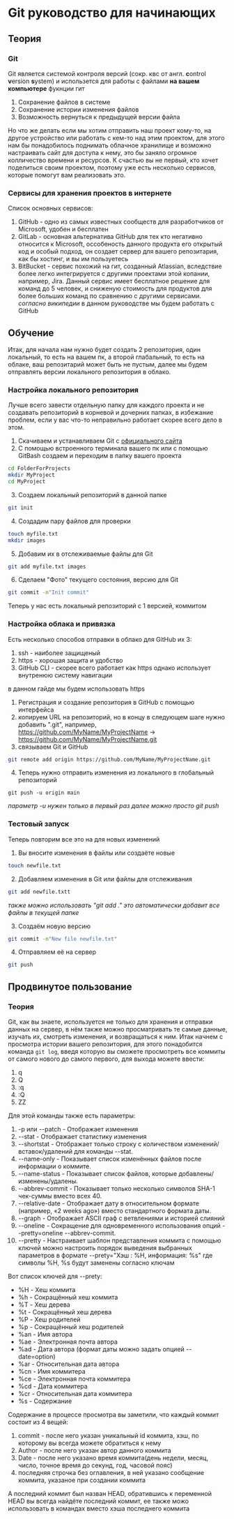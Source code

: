 
# Git руководство для начинающих

## Теория

### Git

Git является системой контроля версий \(сокр. квс от англ. **c**ontrol **v**ersion **s**ystem\) и использется для работы с файлами **на вашем компьютере**
фукнции гит
1. Сохранение файлов в системе
2. Сохранение истории изменения файлов
3. Возможность вернуться к предыдущей версии файла

Но что же делать если мы хотим отправить наш проект кому-то, на другое устройство или работать с кем-то над этим проектом, для этого нам бы понадобилось поднимать облачное хранилище и возможно настраивать сайт для доступа к нему, это бы заняло огромное колличество времени и ресурсов. К счастью вы не первый, кто хочет поделиться своим проектом, поэтому уже есть несколько сервисов, которые помогут вам реализовать это.

### Сервисы для хранения проектов в интернете

Список основных сервисов:
1. GitHub - одно из самых известных сообществ для разработчиков от Microsoft, удобен и бесплатен
2. GitLab - основная альтернатива GitHub для тех кто негативно относится к Microsoft, оссобеность данного продукта его открытый код и особый подход, он создает сервер для вашего репозитария, как бы хостинг, и вы им пользуетесь
3. BitBucket - сервис похожий на гит, созданный Atlassian, вследствие более легко интегрируется с другими проектами этой копании, например, Jira. Данный сервис имеет бесплатное решение для команд до 5 человек, и сниженую стоимость для продуктов для более больших команд по сравнению с другими сервисами.
*согласно википедии*
в данном руководстве мы будем работать с GitHub

## Обучение

Итак, для начала нам нужно будет создать 2 репозитория, один локальный, то есть на вашем пк, а второй глабальный, то есть на облаке, ваш репозитарий может быть не пустым, далее мы будем отправлять версии локального репозитория в облако.

### Настройка локального репозитория

Лучше всего завести отдельную папку для каждого проекта и не создавать репозиторий в корневой и дочерних папках, в избежание проблем, если у вас что-то неправильно работает скорее всего дело в этом.
1. Скачиваем и устанавливаем Git c [официального сайта](https://git-scm.com/ "Нажми меня!")
2. С помощью встроенного терминала вашего пк или с помощью GitBash создаем и переходим в папку вашего проекта
```bash
cd FolderForProjects
mkdir MyProject
cd MyProject
```
3. Создаем локальный репозиторий в данной папке
```bash
git init
```
4. Создадим пару файлов для проверки
```bash
touch myfile.txt
mkdir images
```
5. Добавим их в отслеживаемые файлы для Git
```bash
git add myfile.txt images
```
6. Сделаем "Фото" текущего состояния, версию для Git
```bash
git commit -m"Init commit"
```
Теперь у нас есть локальный репозиторий с 1 версией, коммитом

### Настройка облака и привязка

Есть несколько способов отправки в облако для GitHub их 3:
1. ssh - наиболее защищеный
2. https - хорошая защита и удобство
3. GitHub CLI - скорее всего работает как https однако использует внутренюю систему навигации
   
в данном гайде мы будем использовать https

1. Регистрация и создание репозитория в GitHub с помощью интерфейса
2. копируем URL на репозиторий, но в концу в следующем шаге нужно добавить ".git", например, https://github.com/MyName/MyProjectName -> https://github.com/MyName/MyProjectName.git
3. связываем Git и GitHub
```bash
git remote add origin https://github.com/MyName/MyProjectName.git
```
4. Теперь нужно отправить изменения из локального в глобальный репозиторий
```
git push -u origin main
```
*параметр -u нужен только в первый раз далее можно просто git push*

### Тестовый запуск

Теперь повторим все это на для новых изменений
1. Вы вносите изменения в файлы или создаёте новые
```bash
touch newfile.txt
```
2. Добавляем изменения в Git или файлы для отслеживания
```bash
git add newfile.txtt
```
*также можно использовать "git add ." это автоматически добавит все файлы в текущей папке*

3. Создаём новую версию
```bash
git commit -m"New file newfile.txt"
```
4. Отправляем её на сервер
```bash
git push
```

## Продвинутое пользование

### Теория

Git, как вы знаете, используется не только для хранения и отправки данных на сервер, в нём также можно просматривать те самые данные, изучать их, смотреть изменения, и возвращаться к ним. Итак начнем с просмотра истории вашего репозитория, для этого понадобится команда ```git log```, введя которую вы сможете просмотреть все коммиты от самого нового до самого первого, для выхода можете ввести:
1.  q
2.  Q
3.  :q
4.  :Q
5.  ZZ

Для этой команды также есть параметры:
1. -p или --patch - Отображает изменения
2. --stat - Отображает статистику изменения
3. --shortstat - Отображает только строку с количеством изменений/вставок/удалений для команды --stat.
4. --name-only - Показывает список изменённых файлов после информации о коммите.
5. --name-status - Показывает список файлов, которые добавлены/изменены/удалены.
6. --abbrev-commit - Показывает только несколько символов SHA-1 чек-суммы вместо всех 40.
7. --relative-date - Отображает дату в относительном формате (например, «2 weeks ago») вместо стандартного формата даты.
8. --graph - Отображает ASCII граф с ветвлениями и историей слияний
9. --oneline - Сокращение для одновременного использования опций --pretty=oneline --abbrev-commit.
10. --pretty - Настраивает шаблон представления коммита с помощью ключей можно настроить порядок выведения выбранных параметров в формате --prety="Хэш : %H, информация: %s" где символы %H, %s будут заменены согласно ключам

Вот список ключей для --prety:
- %H - Хеш коммита
- %h - Сокращённый хеш коммита
- %T - Хеш дерева
- %t - Сокращённый хеш дерева
- %P - Хеш родителей
- %p - Сокращённый хеш родителей
- %an - Имя автора
- %ae - Электронная почта автора
- %ad - Дата автора (формат даты можно задать опцией --date=option)
- %ar - Относительная дата автора
- %cn - Имя коммитера
- %ce - Электронная почта коммитера
- %cd - Дата коммитера
- %cr - Относительная дата коммитера
- %s - Содержание

Содержание
в процессе просмотра вы заметили, что каждый коммит состоит из 4 вещей:
1. commit - после него указан уникальный id коммита, хэш, по которому вы всегда можете обратиться к нему
2. Author - после него указан автор данного коммита
3. Date - после него указано время коммита(день недели, месяц, число, точное время до секунд, год, часовой пояс)
4. последняя строчка без оглавления, в ней указано сообщение коммита, указаное при создании коммита

А последний коммит был назван HEAD, обратившись к переменной HEAD вы всегда найдёте последний коммит, ее также можо использовать в командах вместо хэша последнего коммита
``` 
